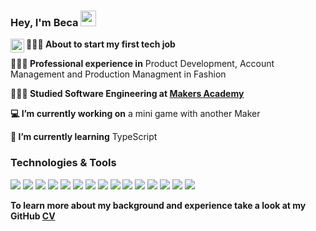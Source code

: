 ### Hey, I'm Beca <img src="https://media.giphy.com/media/hvRJCLFzcasrR4ia7z/giphy.gif" width="25px">
<a href="https://discord.gg/XTW52Kt">
  <img align="left" alt="" width="22px" src="" />
</a>

**👩🏼‍💻 About to start my first tech job**

**👩🏼‍🎨 Professional experience in** Product Development, Account Management and Production Managment in Fashion

**👩🏼‍🎓 Studied Software Engineering at [Makers Academy](https://makers.tech/)**

**💻 I’m currently working on** a mini game with another Maker

**🌱 I’m currently learning** TypeScript 

### Technologies & Tools
<p align="center">

<img src="https://img.shields.io/badge/JavaScript-F7DF1E?style=for-the-badge&logo=javascript&logoColor=black&style=plastic"> <img src="https://img.shields.io/badge/React-20232A?style=for-the-badge&logo=react&logoColor=61DAFB&style=plastic"> <img src="https://img.shields.io/badge/-Cypress-17202C?logo=cypress&logoColor=white&style=plastic"> <img src="https://img.shields.io/badge/-Jasmine-8A4182?logo=jasmine&logoColor=white&style=plastic"> <img src="https://img.shields.io/badge/Ruby-CC0000?style=for-the-badge&logo=ruby&logoColor=white&style=plastic"> <img src="https://img.shields.io/badge/Ruby_on_Rails-CC0000?style=for-the-badge&logo=ruby-on-rails&logoColor=white&style=plastic"> <img src="https://img.shields.io/badge/Rspec-CC0000?style=for-the-badge&logo=RubyGems&logoColor=white&style=plastic"> <img src="https://img.shields.io/badge/PostgreSQL-316192?style=for-the-badge&logo=postgresql&logoColor=white&style=plastic"> <img src="https://img.shields.io/badge/HTML-E34F26?style=for-the-badge&logo=html5&logoColor=white&style=plastic"> <img src="https://img.shields.io/badge/CSS3-1572B6?style=for-the-badge&logo=css3&logoColor=white&style=plastic"> <img src="https://img.shields.io/badge/Bootstrap-563D7C?style=for-the-badge&logo=bootstrap&logoColor=white&style=plastic"> <img src="https://img.shields.io/badge/-Travis%20CI-{3EAAAF}?logo=Travis&logoColor=&style=plastic"> <img src="https://img.shields.io/badge/Heroku-430098?style=for-the-badge&logo=heroku&logoColor=white&style=plastic"> <img src="https://img.shields.io/badge/Markdown-000000?style=for-the-badge&logo=markdown&logoColor=white&style=plastic"> <img src="https://img.shields.io/badge/GitHub-100000?style=for-the-badge&logo=github&logoColor=white&style=plastic"> 

</p>


**To learn more about my background and experience take a look at my GitHub [CV](https://github.com/beca-g/CV)**


<!--
**beca-g/beca-g** is a ✨ _special_ ✨ repository because its `README.md` (this file) appears on your GitHub profile.

Here are some ideas to get you started:

- 🔭 I’m currently working on ...
- 🌱 I’m currently learning ...
- 👯 I’m looking to collaborate on ...
- 🤔 I’m looking for help with ...
- 💬 Ask me about ...
- 📫 How to reach me: ...
- 😄 Pronouns: ...
- ⚡ Fun fact: ...
-->
